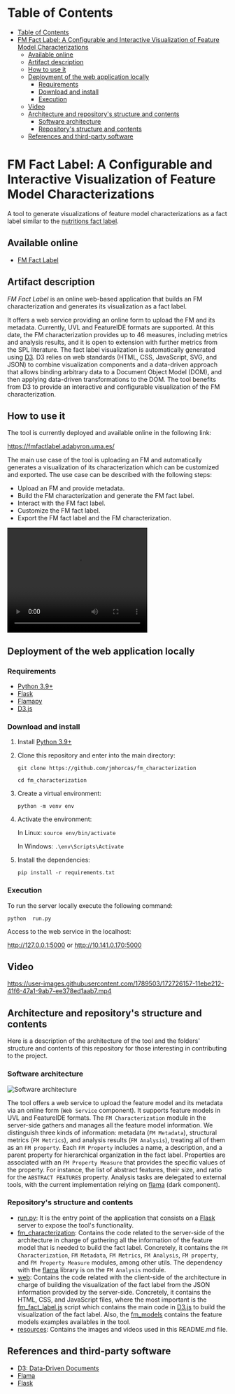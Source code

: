 # Table of Contents
- [Table of Contents](#table-of-contents)
- [FM Fact Label: A Configurable and Interactive Visualization of Feature Model Characterizations](#fm-fact-label-a-configurable-and-interactive-visualization-of-feature-model-characterizations)
  - [Available online](#available-online)
  - [Artifact description](#artifact-description)
  - [How to use it](#how-to-use-it)
  - [Deployment of the web application locally](#deployment-of-the-web-application-locally)
    - [Requirements](#requirements)
    - [Download and install](#download-and-install)
    - [Execution](#execution)
  - [Video](#video)
  - [Architecture and repository's structure and contents](#architecture-and-repositorys-structure-and-contents)
    - [Software architecture](#software-architecture)
    - [Repository's structure and contents](#repositorys-structure-and-contents)
  - [References and third-party software](#references-and-third-party-software)

# FM Fact Label: A Configurable and Interactive Visualization of Feature Model Characterizations
A tool to generate visualizations of feature model characterizations as a fact label similar to the [nutritions fact label](https://en.wikipedia.org/wiki/Nutrition_facts_label).

## Available online
- [FM Fact Label](https://fmfactlabel.adabyron.uma.es/)


## Artifact description
*FM Fact Label* is an online web-based application that builds an FM characterization and generates its visualization as a fact label.

It offers a web service providing an online form to upload the FM and its metadata. Currently, UVL and FeatureIDE formats are supported.
At this date, the FM characterization provides up to 46 measures, including metrics and analysis results, and it is open to extension with further metrics from the SPL literature.
The fact label visualization is automatically generated using [D3](https://d3js.org/). D3 relies on web standards (HTML, CSS, JavaScript, SVG, and JSON) to combine visualization components and a data-driven approach that allows binding arbitrary data to a Document Object Model (DOM), and then applying data-driven transformations to the DOM. The tool benefits from D3 to provide an interactive and configurable visualization of the FM characterization.

## How to use it
The tool is currently deployed and available online in the following link: 

https://fmfactlabel.adabyron.uma.es/

The main use case of the tool is uploading an FM and automatically generates a visualization of its characterization which can be customized and exported. The use case can be described with the following steps:
- Upload an FM and provide metadata.
- Build the FM characterization and generate the FM fact label.
- Interact with the FM fact label.
- Customize the FM fact label.
- Export the FM fact label and the FM characterization.

<video width="320" height="240" controls>
  <source src="resources/video_demo.mp4" type="video/mp4">
</video>



## Deployment of the web application locally

### Requirements
- [Python 3.9+](https://www.python.org/)
- [Flask](https://flask.palletsprojects.com/en/3.0.x/)
- [Flamapy](https://www.flamapy.org/)
- [D3.js](https://d3js.org/)

### Download and install
1. Install [Python 3.9+](https://www.python.org/)
2. Clone this repository and enter into the main directory:

    `git clone https://github.com/jmhorcas/fm_characterization`

    `cd fm_characterization` 
3. Create a virtual environment: 
   
   `python -m venv env`
4. Activate the environment: 
   
   In Linux: `source env/bin/activate`

   In Windows: `.\env\Scripts\Activate`
   
5. Install the dependencies: 
   
   `pip install -r requirements.txt`

   

### Execution
To run the server locally execute the following command:

   `python  run.py`

Access to the web service in the localhost:

http://127.0.0.1:5000 or http://10.141.0.170:5000

## Video

https://user-images.githubusercontent.com/1789503/172726157-11ebe212-41f6-47a1-9ab7-ee378ed1aab7.mp4


## Architecture and repository's structure and contents
Here is a description of the architecture of the tool and the folders' structure and contents of this repository for those interesting in contributing to the project.

### Software architecture

![Software architecture](resources/architecture.png "Software architecture")

The tool offers a web service to upload the feature model and its metadata via an online form (`Web Service` component). It supports feature models in UVL and FeatureIDE formats. The `FM Characterization` module in the server-side gathers and manages all the feature model information. We distinguish three kinds of information: metadata (`FM Metadata`), structural metrics (`FM Metrics`), and analysis results (`FM Analysis`), treating all of them as an `FM property`. Each `FM Property` includes a name, a description, and a parent property for hierarchical organization in the fact label. Properties are associated with an `FM Property Measure` that provides the specific values of the property. For instance, the list of abstract features, their size, and ratio for the `ABSTRACT FEATURES` property. Analysis tasks are delegated to external tools, with the current implementation relying on [flama](https://www.flamapy.org/) (dark component).

### Repository's structure and contents
- [run.py](run.py): It is the entry point of the application that consists on a [Flask](https://flask.palletsprojects.com/en/3.0.x/) server to expose the tool's functionality.
- [fm_characterization](fm_characterization/): Contains the code related to the server-side of the architecture in charge of gathering all the information of the feature model that is needed to build the fact label. Concretely, it contains the `FM Characterization`, `FM Metadata`, `FM Metrics`, `FM Analysis`, `FM property`, and `FM Property Measure` modules, among other utils. The dependency with the [flama](https://www.flamapy.org/) library is on the `FM Analysis` module.
- [web](web/): Contains the code related with the client-side of the architecture in charge of building the visualization of the fact label from the JSON information provided by the server-side. Concretely, it contains the HTML, CSS, and JavaScript files, where the most important is the [fm_fact_label.js](web/js/fm_fact_label/fm_fact_label.js) script which contains the main code in [D3.js](https://d3js.org/) to build the visualization of the fact label. Also, the [fm_models](web/fm_models) contains the feature models examples availables in the tool.
- [resources](resources/): Contains the images and videos used in this README.md file.


## References and third-party software
- [D3: Data-Driven Documents](https://d3js.org/)
- [Flama](https://www.flamapy.org/)
- [Flask](https://flask.palletsprojects.com/en/3.0.x/)
